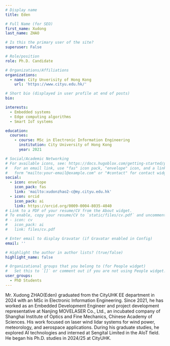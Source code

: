 ```yaml
---
# Display name
title: Eden

# Full Name (for SEO)
first_name: Xudong
last_name: ZHAO

# Is this the primary user of the site?
superuser: False

# Role/position
role: Ph.D. Candidate

# Organizations/Affiliations
organizations:
  - name: City Unverisity of Hong Kong
    url: 'https://www.cityu.edu.hk/'

# Short bio (displayed in user profile at end of posts)
bio: 

interests:
  - Embedded systems
  - Edge computing algorithms
  - Smart IoT systems

education:
  courses:
    - course: MSc in Electronic Information Engineering
      institution: City University of Hong Kong
      year: 2021

# Social/Academic Networking
# For available icons, see: https://docs.hugoblox.com/getting-started/page-builder/#icons
#   For an email link, use "fas" icon pack, "envelope" icon, and a link in the
#   form "mailto:your-email@example.com" or "#contact" for contact widget.
social:
  - icon: envelope
    icon_pack: fas
    link: 'mailto:xudonzhao2-c@my.cityu.edu.hk'   
  - icon: orcid
    icon_pack: ai
    link: https://orcid.org/0009-0004-8035-4040
# Link to a PDF of your resume/CV from the About widget.
# To enable, copy your resume/CV to `static/files/cv.pdf` and uncomment the lines below.
# - icon: cv
#   icon_pack: ai
#   link: files/cv.pdf

# Enter email to display Gravatar (if Gravatar enabled in Config)
email: ''

# Highlight the author in author lists? (true/false)
highlight_name: false

# Organizational groups that you belong to (for People widget)
#   Set this to `[]` or comment out if you are not using People widget.
user_groups:
  - PhD Students
---
```


Mr. Xudong ZHAO(Eden) graduated from the CityUHK EE department in 2024 with an MSc in Electronic Information Engineering. Since 2021, he has worked as an Embedded Development Engineer and project development representative at Nanjing MOVELASER Co., Ltd., an incubated company of Shanghai Institute of Optics and Fine Mechanics, Chinese Academy of Sciences. His work focused on laser wind lidar systems for wind power, meteorology, and aerospace applications. During his graduate studies, he explored AI technologies and interned at Sengital Limited in the AIoT field. He began his Ph.D. studies in 2024/25 at CityUHK.
